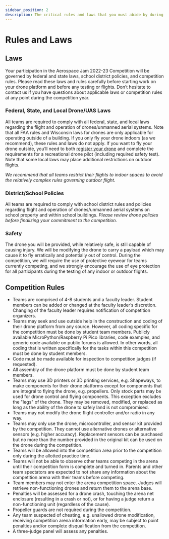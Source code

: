 ```yaml
---
sidebar_position: 2
description: The critical rules and laws that you must abide by during competition.
---
```


# Rules and Laws

## Laws

Your participation in the Aerospace Jam 2022-23 Competition will be governed by federal and state laws, school district policies, and competition rules. Please read these laws and rules carefully before starting work on your drone platform and before any testing or flights. Don’t hesitate to contact us if you have questions about applicable laws or competition rules at any point during the competition year.

### Federal, State, and Local Drone/UAS Laws

All teams are required to comply with all federal, state, and local laws regarding the flight and operation of drones/unmanned aerial systems. Note that all FAA rules and Wisconsin laws for drones are only applicable for operating outside of a building. If you only fly your drone indoors (as we recommend), these rules and laws do not apply. If you want to fly your drone outside, you’ll need to both [register your drone](https://faadronezone-access.faa.gov/#/) and complete the requirements for a recreational drone pilot (including required safety test). Note that some local laws may place additional restrictions on outdoor flights.

*We recommend that all teams restrict their flights to indoor spaces to avoid the relatively complex rules governing outdoor flight.*

### District/School Policies

All teams are required to comply with school district rules and policies regarding flight and operation of drones/unmanned aerial systems on school property and within school buildings. *Please review drone policies before finalizing your commitment to the competition.*

### Safety

The drone you will be provided, while relatively safe, is still capable of causing injury.  We will be modifying the drone to carry a payload which may cause it to fly erratically and potentially out of control.  During the competition, we will require the use of protective eyewear for teams currently competing, and we strongly encourage the use of eye protection for all participants during the testing of any indoor or outdoor flights.

## Competition Rules

- Teams are comprised of 4-8 students and a faculty leader. Student members can be added or changed at the faculty leader’s discretion. Changing of the faculty leader requires notification of competition organizers.
- Teams may seek and use outside help in the construction and coding of their drone platform from any source. However, all coding specific for the competition must be done by student team members. Publicly available MicroPython/Raspberry Pi Pico libraries, code examples, and generic code available on public forums is allowed. In other words, all coding that is written specifically for the tasks within this competition must be done by student members.
- Code must be made available for inspection to competition judges (if requested).
- All assembly of the drone platform must be done by student team members.
- Teams may use 3D printers or 3D printing services, e.g. Shapeways, to make components for their drone platforms except for components that are integral to flying the drone, e.g. propellers. Only stock parts may be used for drone control and flying components. This exception excludes the "legs" of the drone. They may be removed, modified, or replaced as long as the ability of the drone to safely land is not compromised.
- Teams may not modify the drone flight controller and/or radio in any way.
- Teams may only use the drone, microcontroller, and sensor kit provided by the competition. They cannot use alternative drones or alternative sensors (e.g. higher accuracy). Replacement sensors can be purchased but no more than the number provided in the original kit can be used on the drone during the competition.
- Teams will be allowed into the competition area prior to the competition only during the allotted practice time.
- Teams will not be able to observe other teams competing in the arena until their competition form is complete and turned in. Parents and other team spectators are expected to not share any information about the competition arena with their teams before competing.
- Team members may not enter the arena competition space. Judges will retrieve non-functioning drones and return them to the arena base.
- Penalties will be assessed for a drone crash, touching the arena net enclosure (resulting in a crash or not), or for having a judge return a non-functioning unit (regardless of the cause).
- Propeller guards are not required during the competition.
- Any team suspected of cheating, e.g. unallowed drone modification, receiving competition arena information early, may be subject to point penalties and/or complete disqualification from the competition.
- A three-judge panel will assess any penalties.
